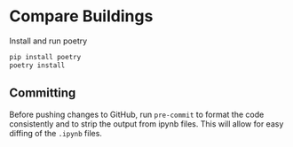 # Compare Buildings

Install and run poetry

```bash
pip install poetry
poetry install
```

## Committing

Before pushing changes to GitHub, run `pre-commit` to format the code consistently and to strip the output from ipynb files. This will allow for easy diffing of the `.ipynb` files.

